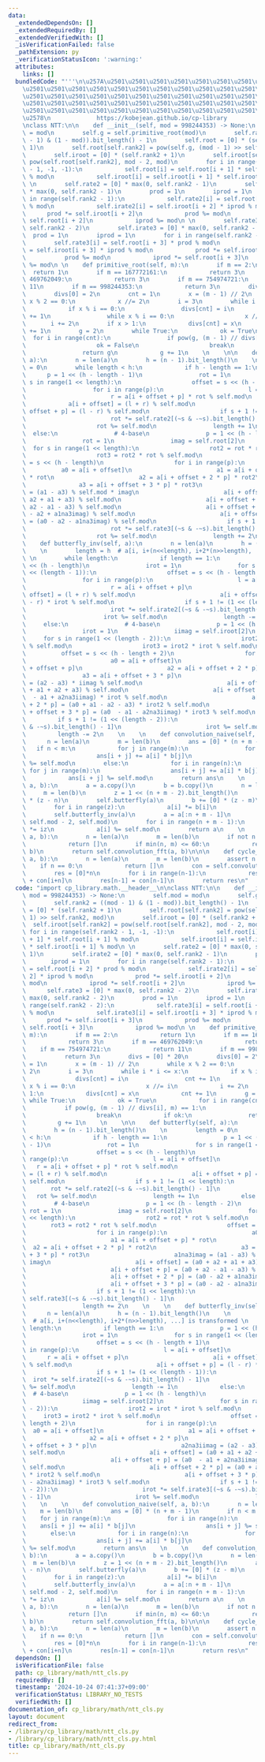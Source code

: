 ```yaml
---
data:
  _extendedDependsOn: []
  _extendedRequiredBy: []
  _extendedVerifiedWith: []
  _isVerificationFailed: false
  _pathExtension: py
  _verificationStatusIcon: ':warning:'
  attributes:
    links: []
  bundledCode: "'''\n\u257A\u2501\u2501\u2501\u2501\u2501\u2501\u2501\u2501\u2501\u2501\
    \u2501\u2501\u2501\u2501\u2501\u2501\u2501\u2501\u2501\u2501\u2501\u2501\u2501\
    \u2501\u2501\u2501\u2501\u2501\u2501\u2501\u2501\u2501\u2501\u2501\u2501\u2501\
    \u2501\u2501\u2501\u2501\u2501\u2501\u2501\u2501\u2501\u2501\u2501\u2501\u2501\
    \u2501\u2501\u2501\u2501\u2501\u2501\u2501\u2501\u2501\u2501\u2501\u2501\u2501\
    \u2578\n             https://kobejean.github.io/cp-library               \n'''\n\
    \nclass NTT:\n\n    def __init__(self, mod = 998244353) -> None:\n        self.mod\
    \ = mod\n        self.g = self.primitive_root(mod)\n        self.rank2 = ((mod\
    \ - 1) & (1 - mod)).bit_length() - 1\n        self.root = [0] * (self.rank2 +\
    \ 1)\n        self.root[self.rank2] = pow(self.g, (mod - 1) >> self.rank2, mod)\n\
    \        self.iroot = [0] * (self.rank2 + 1)\n        self.iroot[self.rank2] =\
    \ pow(self.root[self.rank2], mod - 2, mod)\n        for i in range(self.rank2\
    \ - 1, -1, -1):\n            self.root[i] = self.root[i + 1] * self.root[i + 1]\
    \ % mod\n            self.iroot[i] = self.iroot[i + 1] * self.iroot[i + 1] % mod\n\
    \ \n        self.rate2 = [0] * max(0, self.rank2 - 1)\n        self.irate2 = [0]\
    \ * max(0, self.rank2 - 1)\n        prod = 1\n        iprod = 1\n        for i\
    \ in range(self.rank2 - 1):\n            self.rate2[i] = self.root[i + 2] * prod\
    \ % mod\n            self.irate2[i] = self.iroot[i + 2] * iprod % mod\n      \
    \      prod *= self.iroot[i + 2]\n            prod %= mod\n            iprod *=\
    \ self.root[i + 2]\n            iprod %= mod\n \n        self.rate3 = [0] * max(0,\
    \ self.rank2 - 2)\n        self.irate3 = [0] * max(0, self.rank2 - 2)\n      \
    \  prod = 1\n        iprod = 1\n        for i in range(self.rank2 - 2):\n    \
    \        self.rate3[i] = self.root[i + 3] * prod % mod\n            self.irate3[i]\
    \ = self.iroot[i + 3] * iprod % mod\n            prod *= self.iroot[i + 3]\n \
    \           prod %= mod\n            iprod *= self.root[i + 3]\n            iprod\
    \ %= mod\n \n    def primitive_root(self, m):\n        if m == 2:\n          \
    \  return 1\n        if m == 167772161:\n            return 3\n        if m ==\
    \ 469762049:\n            return 3\n        if m == 754974721:\n            return\
    \ 11\n        if m == 998244353:\n            return 3\n        divs = [0] * 20\n\
    \        divs[0] = 2\n        cnt = 1\n        x = (m - 1) // 2\n        while\
    \ x % 2 == 0:\n            x //= 2\n        i = 3\n        while i * i <= x:\n\
    \            if x % i == 0:\n                divs[cnt] = i\n                cnt\
    \ += 1\n                while x % i == 0:\n                    x //= i\n     \
    \       i += 2\n        if x > 1:\n            divs[cnt] = x\n            cnt\
    \ += 1\n        g = 2\n        while True:\n            ok = True\n          \
    \  for i in range(cnt):\n                if pow(g, (m - 1) // divs[i], m) == 1:\n\
    \                    ok = False\n                    break\n            if ok:\n\
    \                return g\n            g += 1\n    \n    \n\n    def butterfly(self,\
    \ a):\n        n = len(a)\n        h = (n - 1).bit_length()\n    \n        length\
    \ = 0\n        while length < h:\n            if h - length == 1:\n          \
    \      p = 1 << (h - length - 1)\n                rot = 1\n                for\
    \ s in range(1 << length):\n                    offset = s << (h - length)\n \
    \                   for i in range(p):\n                        l = a[i + offset]\n\
    \                        r = a[i + offset + p] * rot % self.mod\n            \
    \            a[i + offset] = (l + r) % self.mod\n                        a[i +\
    \ offset + p] = (l - r) % self.mod\n                    if s + 1 != (1 << length):\n\
    \                        rot *= self.rate2[(~s & -~s).bit_length() - 1]\n    \
    \                    rot %= self.mod\n                length += 1\n          \
    \  else:\n                # 4-base\n                p = 1 << (h - length - 2)\n\
    \                rot = 1\n                imag = self.root[2]\n              \
    \  for s in range(1 << length):\n                    rot2 = rot * rot % self.mod\n\
    \                    rot3 = rot2 * rot % self.mod\n                    offset\
    \ = s << (h - length)\n                    for i in range(p):\n              \
    \          a0 = a[i + offset]\n                        a1 = a[i + offset + p]\
    \ * rot\n                        a2 = a[i + offset + 2 * p] * rot2\n         \
    \               a3 = a[i + offset + 3 * p] * rot3\n                        a1na3imag\
    \ = (a1 - a3) % self.mod * imag\n                        a[i + offset] = (a0 +\
    \ a2 + a1 + a3) % self.mod\n                        a[i + offset + p] = (a0 +\
    \ a2 - a1 - a3) % self.mod\n                        a[i + offset + 2 * p] = (a0\
    \ - a2 + a1na3imag) % self.mod\n                        a[i + offset + 3 * p]\
    \ = (a0 - a2 - a1na3imag) % self.mod\n                    if s + 1 != (1 << length):\n\
    \                        rot *= self.rate3[(~s & -~s).bit_length() - 1]\n    \
    \                    rot %= self.mod\n                length += 2\n    \n    \n\
    \    def butterfly_inv(self, a):\n        n = len(a)\n        h = (n - 1).bit_length()\n\
    \    \n        length = h  # a[i, i+(n<<length), i+2*(n>>length), ...] is transformed\
    \ \n        while length:\n            if length == 1:\n                p = 1\
    \ << (h - length)\n                irot = 1\n                for s in range(1\
    \ << (length - 1)):\n                    offset = s << (h - length + 1)\n    \
    \                for i in range(p):\n                        l = a[i + offset]\n\
    \                        r = a[i + offset + p]\n                        a[i +\
    \ offset] = (l + r) % self.mod\n                        a[i + offset + p] = (l\
    \ - r) * irot % self.mod\n                    if s + 1 != (1 << (length - 1)):\n\
    \                        irot *= self.irate2[(~s & -~s).bit_length() - 1]\n  \
    \                      irot %= self.mod\n                length -= 1\n       \
    \     else:\n                # 4-base\n                p = 1 << (h - length)\n\
    \                irot = 1\n                iimag = self.iroot[2]\n           \
    \     for s in range(1 << (length - 2)):\n                    irot2 = irot * irot\
    \ % self.mod\n                    irot3 = irot2 * irot % self.mod\n          \
    \          offset = s << (h - length + 2)\n                    for i in range(p):\n\
    \                        a0 = a[i + offset]\n                        a1 = a[i\
    \ + offset + p]\n                        a2 = a[i + offset + 2 * p]\n        \
    \                a3 = a[i + offset + 3 * p]\n                        a2na3iimag\
    \ = (a2 - a3) * iimag % self.mod\n                        a[i + offset] = (a0\
    \ + a1 + a2 + a3) % self.mod\n                        a[i + offset + p] = (a0\
    \  - a1 + a2na3iimag) * irot % self.mod\n                        a[i + offset\
    \ + 2 * p] = (a0 + a1 - a2 - a3) * irot2 % self.mod\n                        a[i\
    \ + offset + 3 * p] = (a0  - a1 - a2na3iimag) * irot3 % self.mod\n           \
    \         if s + 1 != (1 << (length - 2)):\n                        irot *= self.irate3[(~s\
    \ & -~s).bit_length() - 1]\n                        irot %= self.mod\n       \
    \         length -= 2\n    \n    \n    def convolution_naive(self, a, b):\n  \
    \      n = len(a)\n        m = len(b)\n        ans = [0] * (n + m - 1)\n     \
    \   if n < m:\n            for j in range(m):\n                for i in range(n):\n\
    \                    ans[i + j] += a[i] * b[j]\n                    ans[i + j]\
    \ %= self.mod\n        else:\n            for i in range(n):\n               \
    \ for j in range(m):\n                    ans[i + j] += a[i] * b[j]\n        \
    \            ans[i + j] %= self.mod\n        return ans\n    \n    \n    def convolution_fft(self,\
    \ a, b):\n        a = a.copy()\n        b = b.copy()\n        n = len(a)\n   \
    \     m = len(b)\n        z = 1 << (n + m - 2).bit_length()\n        a += [0]\
    \ * (z - n)\n        self.butterfly(a)\n        b += [0] * (z - m)\n        self.butterfly(b)\n\
    \        for i in range(z):\n            a[i] *= b[i]\n            a[i] %= self.mod\n\
    \        self.butterfly_inv(a)\n        a = a[:n + m - 1]\n        iz = pow(z,\
    \ self.mod - 2, self.mod)\n        for i in range(n + m - 1):\n            a[i]\
    \ *= iz\n            a[i] %= self.mod\n        return a\n    \n    \n    def convolution(self,\
    \ a, b):\n        n = len(a)\n        m = len(b)\n        if not n or not m:\n\
    \            return []\n        if min(n, m) <= 60:\n            return self.convolution_naive(a,\
    \ b)\n        return self.convolution_fft(a, b)\n\n\n    def cycle_convolution(self,\
    \ a, b):\n        n = len(a)\n        m = len(b)\n        assert n == m\n    \
    \    if n == 0:\n            return []\n        con = self.convolution(a, b)\n\
    \        res = [0]*n\n        for i in range(n-1):\n            res[i] = con[i]\
    \ + con[i+n]\n        res[n-1] = con[n-1]\n        return res\n"
  code: "import cp_library.math.__header__\n\nclass NTT:\n\n    def __init__(self,\
    \ mod = 998244353) -> None:\n        self.mod = mod\n        self.g = self.primitive_root(mod)\n\
    \        self.rank2 = ((mod - 1) & (1 - mod)).bit_length() - 1\n        self.root\
    \ = [0] * (self.rank2 + 1)\n        self.root[self.rank2] = pow(self.g, (mod -\
    \ 1) >> self.rank2, mod)\n        self.iroot = [0] * (self.rank2 + 1)\n      \
    \  self.iroot[self.rank2] = pow(self.root[self.rank2], mod - 2, mod)\n       \
    \ for i in range(self.rank2 - 1, -1, -1):\n            self.root[i] = self.root[i\
    \ + 1] * self.root[i + 1] % mod\n            self.iroot[i] = self.iroot[i + 1]\
    \ * self.iroot[i + 1] % mod\n \n        self.rate2 = [0] * max(0, self.rank2 -\
    \ 1)\n        self.irate2 = [0] * max(0, self.rank2 - 1)\n        prod = 1\n \
    \       iprod = 1\n        for i in range(self.rank2 - 1):\n            self.rate2[i]\
    \ = self.root[i + 2] * prod % mod\n            self.irate2[i] = self.iroot[i +\
    \ 2] * iprod % mod\n            prod *= self.iroot[i + 2]\n            prod %=\
    \ mod\n            iprod *= self.root[i + 2]\n            iprod %= mod\n \n  \
    \      self.rate3 = [0] * max(0, self.rank2 - 2)\n        self.irate3 = [0] *\
    \ max(0, self.rank2 - 2)\n        prod = 1\n        iprod = 1\n        for i in\
    \ range(self.rank2 - 2):\n            self.rate3[i] = self.root[i + 3] * prod\
    \ % mod\n            self.irate3[i] = self.iroot[i + 3] * iprod % mod\n      \
    \      prod *= self.iroot[i + 3]\n            prod %= mod\n            iprod *=\
    \ self.root[i + 3]\n            iprod %= mod\n \n    def primitive_root(self,\
    \ m):\n        if m == 2:\n            return 1\n        if m == 167772161:\n\
    \            return 3\n        if m == 469762049:\n            return 3\n    \
    \    if m == 754974721:\n            return 11\n        if m == 998244353:\n \
    \           return 3\n        divs = [0] * 20\n        divs[0] = 2\n        cnt\
    \ = 1\n        x = (m - 1) // 2\n        while x % 2 == 0:\n            x //=\
    \ 2\n        i = 3\n        while i * i <= x:\n            if x % i == 0:\n  \
    \              divs[cnt] = i\n                cnt += 1\n                while\
    \ x % i == 0:\n                    x //= i\n            i += 2\n        if x >\
    \ 1:\n            divs[cnt] = x\n            cnt += 1\n        g = 2\n       \
    \ while True:\n            ok = True\n            for i in range(cnt):\n     \
    \           if pow(g, (m - 1) // divs[i], m) == 1:\n                    ok = False\n\
    \                    break\n            if ok:\n                return g\n   \
    \         g += 1\n    \n    \n\n    def butterfly(self, a):\n        n = len(a)\n\
    \        h = (n - 1).bit_length()\n    \n        length = 0\n        while length\
    \ < h:\n            if h - length == 1:\n                p = 1 << (h - length\
    \ - 1)\n                rot = 1\n                for s in range(1 << length):\n\
    \                    offset = s << (h - length)\n                    for i in\
    \ range(p):\n                        l = a[i + offset]\n                     \
    \   r = a[i + offset + p] * rot % self.mod\n                        a[i + offset]\
    \ = (l + r) % self.mod\n                        a[i + offset + p] = (l - r) %\
    \ self.mod\n                    if s + 1 != (1 << length):\n                 \
    \       rot *= self.rate2[(~s & -~s).bit_length() - 1]\n                     \
    \   rot %= self.mod\n                length += 1\n            else:\n        \
    \        # 4-base\n                p = 1 << (h - length - 2)\n               \
    \ rot = 1\n                imag = self.root[2]\n                for s in range(1\
    \ << length):\n                    rot2 = rot * rot % self.mod\n             \
    \       rot3 = rot2 * rot % self.mod\n                    offset = s << (h - length)\n\
    \                    for i in range(p):\n                        a0 = a[i + offset]\n\
    \                        a1 = a[i + offset + p] * rot\n                      \
    \  a2 = a[i + offset + 2 * p] * rot2\n                        a3 = a[i + offset\
    \ + 3 * p] * rot3\n                        a1na3imag = (a1 - a3) % self.mod *\
    \ imag\n                        a[i + offset] = (a0 + a2 + a1 + a3) % self.mod\n\
    \                        a[i + offset + p] = (a0 + a2 - a1 - a3) % self.mod\n\
    \                        a[i + offset + 2 * p] = (a0 - a2 + a1na3imag) % self.mod\n\
    \                        a[i + offset + 3 * p] = (a0 - a2 - a1na3imag) % self.mod\n\
    \                    if s + 1 != (1 << length):\n                        rot *=\
    \ self.rate3[(~s & -~s).bit_length() - 1]\n                        rot %= self.mod\n\
    \                length += 2\n    \n    \n    def butterfly_inv(self, a):\n  \
    \      n = len(a)\n        h = (n - 1).bit_length()\n    \n        length = h\
    \  # a[i, i+(n<<length), i+2*(n>>length), ...] is transformed \n        while\
    \ length:\n            if length == 1:\n                p = 1 << (h - length)\n\
    \                irot = 1\n                for s in range(1 << (length - 1)):\n\
    \                    offset = s << (h - length + 1)\n                    for i\
    \ in range(p):\n                        l = a[i + offset]\n                  \
    \      r = a[i + offset + p]\n                        a[i + offset] = (l + r)\
    \ % self.mod\n                        a[i + offset + p] = (l - r) * irot % self.mod\n\
    \                    if s + 1 != (1 << (length - 1)):\n                      \
    \  irot *= self.irate2[(~s & -~s).bit_length() - 1]\n                        irot\
    \ %= self.mod\n                length -= 1\n            else:\n              \
    \  # 4-base\n                p = 1 << (h - length)\n                irot = 1\n\
    \                iimag = self.iroot[2]\n                for s in range(1 << (length\
    \ - 2)):\n                    irot2 = irot * irot % self.mod\n               \
    \     irot3 = irot2 * irot % self.mod\n                    offset = s << (h -\
    \ length + 2)\n                    for i in range(p):\n                      \
    \  a0 = a[i + offset]\n                        a1 = a[i + offset + p]\n      \
    \                  a2 = a[i + offset + 2 * p]\n                        a3 = a[i\
    \ + offset + 3 * p]\n                        a2na3iimag = (a2 - a3) * iimag %\
    \ self.mod\n                        a[i + offset] = (a0 + a1 + a2 + a3) % self.mod\n\
    \                        a[i + offset + p] = (a0  - a1 + a2na3iimag) * irot %\
    \ self.mod\n                        a[i + offset + 2 * p] = (a0 + a1 - a2 - a3)\
    \ * irot2 % self.mod\n                        a[i + offset + 3 * p] = (a0  - a1\
    \ - a2na3iimag) * irot3 % self.mod\n                    if s + 1 != (1 << (length\
    \ - 2)):\n                        irot *= self.irate3[(~s & -~s).bit_length()\
    \ - 1]\n                        irot %= self.mod\n                length -= 2\n\
    \    \n    \n    def convolution_naive(self, a, b):\n        n = len(a)\n    \
    \    m = len(b)\n        ans = [0] * (n + m - 1)\n        if n < m:\n        \
    \    for j in range(m):\n                for i in range(n):\n                \
    \    ans[i + j] += a[i] * b[j]\n                    ans[i + j] %= self.mod\n \
    \       else:\n            for i in range(n):\n                for j in range(m):\n\
    \                    ans[i + j] += a[i] * b[j]\n                    ans[i + j]\
    \ %= self.mod\n        return ans\n    \n    \n    def convolution_fft(self, a,\
    \ b):\n        a = a.copy()\n        b = b.copy()\n        n = len(a)\n      \
    \  m = len(b)\n        z = 1 << (n + m - 2).bit_length()\n        a += [0] * (z\
    \ - n)\n        self.butterfly(a)\n        b += [0] * (z - m)\n        self.butterfly(b)\n\
    \        for i in range(z):\n            a[i] *= b[i]\n            a[i] %= self.mod\n\
    \        self.butterfly_inv(a)\n        a = a[:n + m - 1]\n        iz = pow(z,\
    \ self.mod - 2, self.mod)\n        for i in range(n + m - 1):\n            a[i]\
    \ *= iz\n            a[i] %= self.mod\n        return a\n    \n    \n    def convolution(self,\
    \ a, b):\n        n = len(a)\n        m = len(b)\n        if not n or not m:\n\
    \            return []\n        if min(n, m) <= 60:\n            return self.convolution_naive(a,\
    \ b)\n        return self.convolution_fft(a, b)\n\n\n    def cycle_convolution(self,\
    \ a, b):\n        n = len(a)\n        m = len(b)\n        assert n == m\n    \
    \    if n == 0:\n            return []\n        con = self.convolution(a, b)\n\
    \        res = [0]*n\n        for i in range(n-1):\n            res[i] = con[i]\
    \ + con[i+n]\n        res[n-1] = con[n-1]\n        return res\n"
  dependsOn: []
  isVerificationFile: false
  path: cp_library/math/ntt_cls.py
  requiredBy: []
  timestamp: '2024-10-24 07:41:37+09:00'
  verificationStatus: LIBRARY_NO_TESTS
  verifiedWith: []
documentation_of: cp_library/math/ntt_cls.py
layout: document
redirect_from:
- /library/cp_library/math/ntt_cls.py
- /library/cp_library/math/ntt_cls.py.html
title: cp_library/math/ntt_cls.py
---
```

